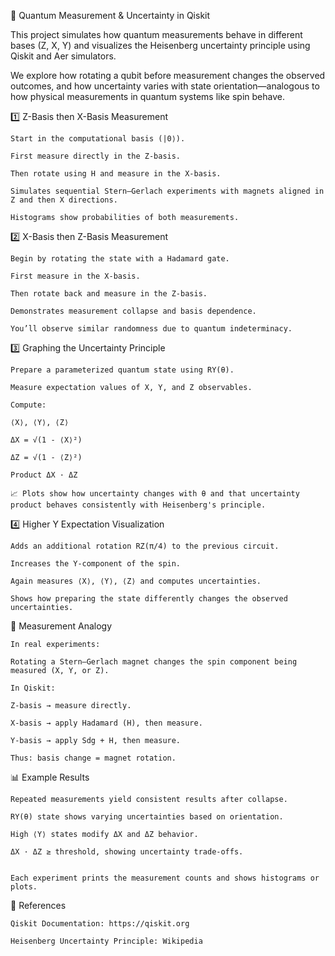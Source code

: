 
🧠 Quantum Measurement & Uncertainty in Qiskit

This project simulates how quantum measurements behave in different bases (Z, X, Y) and visualizes the Heisenberg uncertainty principle using Qiskit and Aer simulators.

We explore how rotating a qubit before measurement changes the observed outcomes, and how uncertainty varies with state orientation—analogous to how physical measurements in quantum systems like spin behave.


1️⃣ Z-Basis then X-Basis Measurement

    Start in the computational basis (|0⟩).
    
    First measure directly in the Z-basis.
    
    Then rotate using H and measure in the X-basis.
    
    Simulates sequential Stern–Gerlach experiments with magnets aligned in Z and then X directions.
    
    Histograms show probabilities of both measurements.

2️⃣ X-Basis then Z-Basis Measurement

    Begin by rotating the state with a Hadamard gate.
    
    First measure in the X-basis.
    
    Then rotate back and measure in the Z-basis.
    
    Demonstrates measurement collapse and basis dependence.
    
    You’ll observe similar randomness due to quantum indeterminacy.

3️⃣ Graphing the Uncertainty Principle

    Prepare a parameterized quantum state using RY(θ).
    
    Measure expectation values of X, Y, and Z observables.
    
    Compute:
    
    ⟨X⟩, ⟨Y⟩, ⟨Z⟩
    
    ΔX = √(1 - ⟨X⟩²)
    
    ΔZ = √(1 - ⟨Z⟩²)
    
    Product ΔX · ΔZ
    
    📈 Plots show how uncertainty changes with θ and that uncertainty product behaves consistently with Heisenberg's principle.

4️⃣ Higher Y Expectation Visualization

    Adds an additional rotation RZ(π/4) to the previous circuit.
    
    Increases the Y-component of the spin.
    
    Again measures ⟨X⟩, ⟨Y⟩, ⟨Z⟩ and computes uncertainties.
    
    Shows how preparing the state differently changes the observed uncertainties.

🔬 Measurement Analogy

    In real experiments:
    
    Rotating a Stern–Gerlach magnet changes the spin component being measured (X, Y, or Z).
    
    In Qiskit:
    
    Z-basis → measure directly.
    
    X-basis → apply Hadamard (H), then measure.
    
    Y-basis → apply Sdg + H, then measure.
    
    Thus: basis change = magnet rotation.

📊 Example Results

    Repeated measurements yield consistent results after collapse.
    
    RY(θ) state shows varying uncertainties based on orientation.
    
    High ⟨Y⟩ states modify ΔX and ΔZ behavior.
    
    ΔX · ΔZ ≥ threshold, showing uncertainty trade-offs.


    Each experiment prints the measurement counts and shows histograms or plots.


📖 References

    Qiskit Documentation: https://qiskit.org
    
    Heisenberg Uncertainty Principle: Wikipedia

